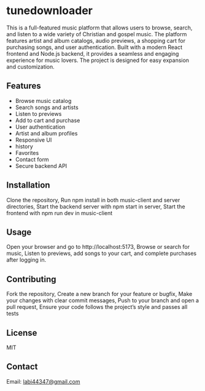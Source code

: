 # tunedownloader

 This is a full-featured music platform that allows users to browse, search, and listen to a wide variety of Christian and gospel music. The platform features artist and album catalogs, audio previews, a shopping cart for purchasing songs, and user authentication. Built with a modern React frontend and Node.js backend, it provides a seamless and engaging experience for music lovers. The project is designed for easy expansion and customization.

## Features
- Browse music catalog
- Search songs and artists
- Listen to previews
- Add to cart and purchase
- User authentication
- Artist and album profiles
- Responsive UI
- history
- Favorites
- Contact form
- Secure backend API

## Installation
Clone the repository, Run npm install in both music-client and server directories, Start the backend server with npm start in server, Start the frontend with npm run dev in music-client

## Usage
Open your browser and go to http://localhost:5173, Browse or search for music, Listen to previews, add songs to your cart, and complete purchases after logging in.



## Contributing
Fork the repository, Create a new branch for your feature or bugfix, Make your changes with clear commit messages, Push to your branch and open a pull request, Ensure your code follows the project’s style and passes all tests

## License
MIT

## Contact
Email: labi44347@gmail.com
